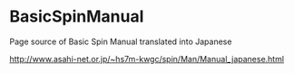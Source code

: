 # BasicSpinManual

Page source of Basic Spin Manual translated into Japanese

http://www.asahi-net.or.jp/~hs7m-kwgc/spin/Man/Manual_japanese.html
